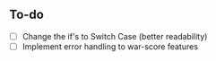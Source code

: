 ## To-do 
- [ ] Change the if's to Switch Case (better readability)
- [ ] Implement error handling to war-score features
